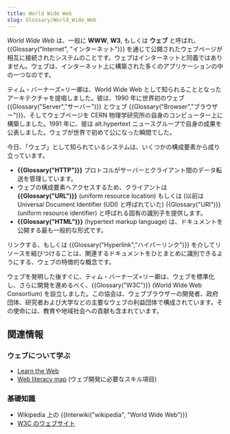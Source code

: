 ```yaml
---
title: World Wide Web
slug: Glossary/World_Wide_Web
---
```


_World Wide Web_ は、一般に **WWW**, **W3**, もしくは **ウェブ** と呼ばれ、{{Glossary("Internet", "インターネット")}} を通じて公開されたウェブページが相互に接続されたシステムのことです。ウェブはインターネットと同義ではありません。ウェブは、インターネット上に構築された多くのアプリケーションの中の一つなのです。

ティム・バーナーズ=リー卿は、World Wide Web として知られることとなったアーキテクチャを提唱しました。彼は、1990 年に世界初のウェブ {{Glossary("Server","サーバー")}} とウェブ {{Glossary("Browser","ブラウザー")}}、そしてウェブページを CERN 物理学研究所の自身のコンピューター上に構築しました。1991 年に、彼は alt.hypertext ニュースグループで自身の成果を公表しました。ウェブが世界で初めて公になった瞬間でした。

今日、「ウェブ」として知られているシステムは、いくつかの構成要素から成り立っています。

- **{{Glossary("HTTP")}}** プロトコルがサーバーとクライアント間のデータ転送を管理しています。
- ウェブの構成要素へアクセスするため、クライアントは **{{Glossary("URL")}}** (uniform resource location) もしくは (以前は Universal Document Identifier (UDI) と呼ばれていた) {{Glossary("URI")}} (uniform resource identifier) と呼ばれる固有の識別子を提供します。
- **{{Glossary("HTML")}}** (hypertext markup language) は、ドキュメントを公開する最も一般的な形式です。

リンクする、もしくは {{Glossary("Hyperlink","ハイパーリンク")}} を介してリソースを結びつけることは、関連するドキュメントをひとまとめに識別できるようにする、ウェブの特徴的な概念です。

ウェブを発明した後すぐに、ティム・バーナーズ=リー卿は、ウェブを標準化し、さらに開発を進めるべく、{{Glossary("W3C")}} (World Wide Web Consortium) を設立しました。この協会は、ウェブブラウザーの開発者、政府団体、研究者および大学などの主要なウェブの利益団体で構成されています。その使命には、教育や地域社会への貢献も含まれています。

## 関連情報

### ウェブについて学ぶ

- [Learn the Web](/ja/docs/Learn)
- [Web literacy map](https://learning.mozilla.org/web-literacy) (ウェブ開発に必要なスキル項目)

### 基礎知識

- Wikipedia 上の {{Interwiki("wikipedia", "World Wide Web")}}
- [W3C のウェブサイト](http://w3.org)
